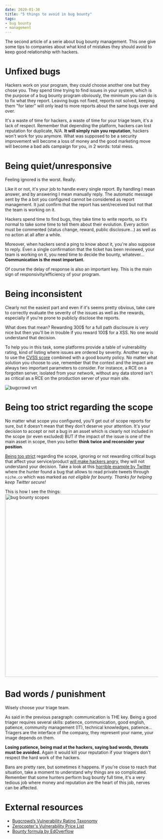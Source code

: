 ```yaml
---
date: 2020-01-30
title: "5 things to avoid in bug bounty"
tags:
- bug bounty
- management
---
```

The second article of a serie about bug bounty management.
This one give some tips to companies about what kind of mistakes they should avoid to keep good relationship with hackers.
<!--more-->


# Unfixed bugs

Hackers work on your program, they could choose another one but they chose you.
They spend time trying to find issues in your system, which is the purpose of a bug bounty program obviously, the minimum you can do is to fix what they report.
Leaving bugs not fixed, reports not solved, keeping them "for later" will only lead to more reports about the same bugs over and over.  

It's a waste of time for hackers, a waste of time for your triage team, it's a lack of respect.
Remember that depending the platform, hackers can lost reputation for duplicate, N/A.
**It will simply ruin you reputation**, hackers won't work for you anymore.
What was supposed to be a security improvement will become a loss of money and the good marketing move will become a bad ads campaign for you, in 2 words: total mess.


# Being quiet/unresponsive

Feeling ignored is the worst. Really.

Like it or not, it's your job to handle every single report.
By handling I mean answer, and by answering I mean manually reply.
The automatic message sent by the a bot you configured cannot be considered as report management.
It just confirm that the report has sent/received but not that the team is working on it.

Hackers spend time to find bugs, they take time to write reports, so it's normal to take some time to tell them about their evolution.
Every action must be commented (status change, reward, public disclosure...) as well as no action at all after a while.

Moreover, when hackers send a ping to know about it, you're also suppose to reply.
Even a single confirmation that the ticket has been reviewed, your team is working on it, you need time to decide the bounty, whatever...
**Communication is the most important.**

Of course the delay of response is also an important key.
This is the main sign of responsivity/efficiency of your program.


# Being inconsistent

Clearly not the easiest part and even if it's seems pretty obvious, take care to correctly evaluate the severity of the issues as well as the rewards, especially if you're prone to publicly disclose the reports.

What does that mean?
Rewarding 300$ for a full path disclosure is very nice but then you'll be in trouble if you reward 100$ for a XSS.
No one would understand that decision.

To help you in this task, some platforms provide a table of vulnerability rating, kind of listing where issues are ordered by severity.
Another way is to use the [CVSS score](https://www.first.org/cvss/calculator/3.0) combined with a good bounty policy.
No matter what solution you choose to use, remember that the context and the impact are always two important parameters to consider.
For instance, a RCE on a forgotten server, isolated from your network, without any data stored isn't as critical as a RCE on the production server of your main site.

<img src="/images/bugcrowd-vrt.jpg" alt="bugcrowd vrt" />


# Being too strict regarding the scope

No matter what scope you configured, you'll get out of scope reports for sure, but it doesn't mean that they don't deserve your attention.
It's your decision to accept or not a bug in an asset which is clearly not included in the scope (or even excluded) BUT if the impact of the issue is one of the main asset in scope, then you better **think twice and reconsider your position**.

<u>Being too strict</u> regarding the scope, ignoring or not rewarding critical bugs that affect your service/product <u>will make hackers angry</u>, they will not understand your decision.
Take a look at this [horrible example by Twitter](https://hackerone.com/reports/273698) where the hunter found a bug that allows to read private tweets through `niche.co` which was marked as <i>not eligible for bounty. Thanks for helping keep Twitter secure!</i>

This is how I see the things:  
<img src="/images/bugbounty-scopes.jpg" alt="bug bounty scopes" width="600" />


# Bad words / punishment

Wisely choose your triage team.

As said in the previous paragraph: communication is THE key.
Being a good triager requires several skills: patience, communication, good english, patience, community management (IT), technical knowledges, patience...
Triagers are the interface of the company, they represent your name, your image depends on them.

**Losing patience, being mad at the hackers, saying bad words, threats must be avoided.**
Again it would kill your reputation if your triagers don't respect the hard work of the hackers.

Bans are pretty rare, but sometimes it happens.
If you're close to reach that situation, take a moment to understand why things are so complicated.
Remember that some hunters perform bug bounty full time, it's a very tedious job where money and reputation are the heart of this job, nerves can be affected.


# External resources

- [Bugcrowd’s Vulnerability Rating Taxonomy](https://bugcrowd.com/vulnerability-rating-taxonomy)
- [Zerocopter's Vulnerability Price List](https://www.zerocopter.com/vulnerability-price-list)
- [Bounty formula by EdOverflow](https://github.com/EdOverflow/bounty-formula)
